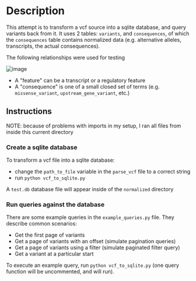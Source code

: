# Description

This attempt is to transform a vcf source into a sqlite database, and query variants back from it. It uses 2 tables: `variants`, and `consequences`, of which the `consequences` table contains normalized data (e.g. alternative alleles, transcripts, the actual consequences).

The following relationships were used for testing

![image](https://github.com/user-attachments/assets/141fc678-999f-48ec-acd5-cba3ec6a7f9a)

- A "feature" can be a transcript or a regulatory feature
- A "consequence" is one of a small closed set of terms (e.g. `missense_variant`, `upstream_gene_variant`, etc.)

## Instructions

NOTE: because of problems with imports in my setup, I ran all files from inside this current directory

### Create a sqlite database
To transform a vcf file into a sqlite database:
- change the `path_to_file` variable in the `parse_vcf` file to a correct string
- run `python vcf_to_sqlite.py`

A `test.db` database file will appear inside of the `normalized` directory

### Run queries against the database
There are some example queries in the `example_queries.py` file. They describe common scenarios:
- Get the first page of variants
- Get a page of variants with an offset (simulate pagination queries)
- Get a page of variants using a filter (simulate paginated filter query)
- Get a variant at a particular start

To execute an example query, run `python vcf_to_sqlite.py` (one query function will be uncommented, and will run).
